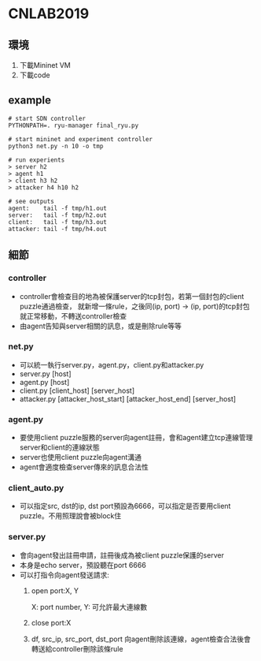 # CNLAB2019

## 環境

1. 下載Mininet VM
2. 下載code

## example

```
# start SDN controller
PYTHONPATH=. ryu-manager final_ryu.py 

# start mininet and experiment controller 
python3 net.py -n 10 -o tmp

# run experients
> server h2
> agent h1
> client h3 h2
> attacker h4 h10 h2

# see outputs
agent:    tail -f tmp/h1.out
server:   tail -f tmp/h2.out
client:   tail -f tmp/h3.out
attacker: tail -f tmp/h4.out
```

## 細節

### controller

* controller會檢查目的地為被保護server的tcp封包，若第一個封包的client puzzle通過檢查，
  就新增一條rule，之後同(ip, port) -> (ip, port)的tcp封包就正常移動，不轉送controller檢查
* 由agent告知與server相關的訊息，或是刪除rule等等

### net.py

* 可以統一執行server.py，agent.py，client.py和attacker.py
* server.py [host]
* agent.py [host]
* client.py [client_host] [server_host]
* attacker.py [attacker_host_start] [attacker_host_end] [server_host]

### agent.py

* 要使用client puzzle服務的server向agent註冊，會和agent建立tcp連線管理server和client的連線狀態
* server也使用client puzzle向agent溝通
* agent會適度檢查server傳來的訊息合法性

### client_auto.py

* 可以指定src, dst的ip, dst port預設為6666，可以指定是否要用client puzzle。不用照理說會被block住

### server.py

* 會向agent發出註冊申請，註冊後成為被client puzzle保護的server
* 本身是echo server，預設聽在port 6666
* 可以打指令向agent發送請求:
	1.	open port:X, Y
	
		X: port number, Y: 可允許最大連線數
	2.	close port:X
	3.	df, src_ip, src_port, dst_port
		向agent刪除該連線，agent檢查合法後會轉送給controller刪除該條rule
